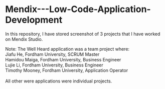 # Mendix---Low-Code-Application-Development
In this repository, I have stored screenshot of 3 projects that I have worked on Mendix Studio.

Note: The Well Heard application was a team project where:\
 Jiafu He, Fordham University, SCRUM Master<br/>
 Hamidou Maiga, Fordham University, Business Engineer<br/>
 Lujie Li, Fordham University, Business Engineer<br/>
 Timothy Mooney, Fordham University, Application Operator<br/>
<br/>
All other were applications were individual projects.
